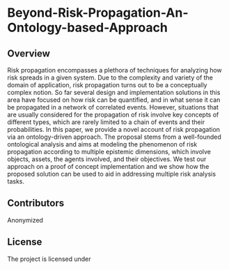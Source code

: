 # Beyond-Risk-Propagation-An-Ontology-based-Approach

## Overview
Risk propagation encompasses a plethora of techniques for analyzing how risk spreads in a given system. Due to the complexity and variety of the domain of application, risk propagation turns out to be a conceptually complex
notion. So far several design and implementation solutions in this area have focused on how risk can be quantified, and in what sense it can be propagated in a network of correlated events. However, situations that are usually considered for the propagation of risk involve key concepts of different types, which are rarely limited to a chain of events and their probabilities. In this paper, we provide a novel account of risk propagation via an ontology-driven approach. The proposal stems from a well-founded ontological analysis and aims at modeling the phenomenon of risk propagation according to multiple epistemic dimensions, which involve objects, assets, the agents involved, and their objectives. We test our approach on a proof of concept implementation and we show how the proposed solution can be used to aid in addressing multiple risk analysis tasks. <br>

## Contributors
Anonymized <br>

## License
The project is licensed under 




